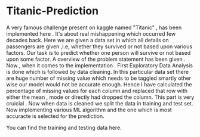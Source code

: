 # Titanic-Prediction
A very famous challenge present on kaggle named "Titanic" , has been implemented here . It's about real mishappening which occurred few decades back. Here we are given a data set in which all details on passengers are given ,i.e, whether they survived or not based upon various factors. Our task is to predict whether one person will survive or not based upon some factor.
A overview of the problem statement has been given .
Now , when it comes to the implementation .
First Exploratory Data Analysis is done which is followed by data cleaning. In this particular data set there are huge number of missing value which needs to be taggled smartly other wise our model would not be accurate enough. Hence I have calculated the percentage of missing values for each column and replaced that row with either the mean , mode or directly had dropped the column. This part is very cruicial .
Now when data is cleaned we split the data in training and test set.
Now implementing various ML algorithm and the one which is most accuracte is selected for the prediction.

You can find the training and testing data here. 


